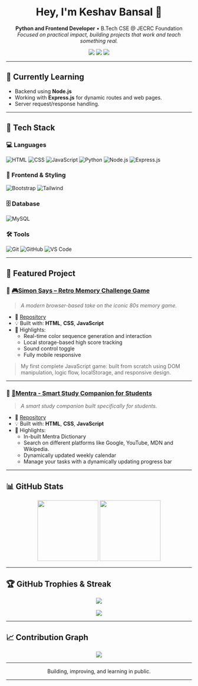 <h1 align="center">Hey, I'm Keshav Bansal 👋</h1>

<p align="center">
  <strong>Python and Frontend Developer</strong> • B.Tech CSE @ JECRC Foundation <br>
  <em>Focused on practical impact, building projects that work and teach something real.</em>
</p>

<p align="center">
  <a href="mailto:officialkeshavbansal@gmail.com"><img src="https://img.shields.io/badge/Email-Contact-informational?style=flat-square&logo=gmail&logoColor=white&color=red" /></a>
  <a href="https://linktr.ee/keshavbansll"><img src="https://img.shields.io/badge/Linktree-KeshavBansal-green?style=flat-square&logo=linktree" /></a>
  <img src="https://komarev.com/ghpvc/?username=keshavbansll&label=Profile+Views&color=blue&style=flat-square" />
</p>

---

## 🧠 Currently Learning
- Backend using **Node.js**
- Working with **Express.js** for dynamic routes and web pages.
- Server request/response handling.

---

## 🚀 Tech Stack

### 💻 Languages  
![HTML](https://img.shields.io/badge/HTML-E34F26?logo=html5&logoColor=white&style=for-the-badge)
![CSS](https://img.shields.io/badge/CSS-1572B6?logo=css3&logoColor=white&style=for-the-badge)
![JavaScript](https://img.shields.io/badge/JavaScript-F7DF1E?logo=javascript&logoColor=black&style=for-the-badge)
![Python](https://img.shields.io/badge/Python-3776AB?logo=python&logoColor=white&style=for-the-badge)
![Node.js](https://img.shields.io/badge/Node.js-339933?logo=node.js&logoColor=white&style=for-the-badge)
![Express.js](https://img.shields.io/badge/Express.js-000000?logo=express&logoColor=white&style=for-the-badge)

### 🎨 Frontend & Styling  
![Bootstrap](https://img.shields.io/badge/Bootstrap-7952B3?logo=bootstrap&logoColor=white&style=for-the-badge)
![Tailwind](https://img.shields.io/badge/Tailwind-38B2AC?logo=tailwind-css&logoColor=white&style=for-the-badge)

### 🗄️ Database  
![MySQL](https://img.shields.io/badge/MySQL-4479A1?logo=mysql&logoColor=white&style=for-the-badge)

### 🛠 Tools  
![Git](https://img.shields.io/badge/Git-F05032?logo=git&logoColor=white&style=for-the-badge)
![GitHub](https://img.shields.io/badge/GitHub-181717?logo=github&logoColor=white&style=for-the-badge)
![VS Code](https://img.shields.io/badge/VS_Code-007ACC?logo=visualstudiocode&logoColor=white&style=for-the-badge)

---

## 📌 Featured Project

### 🔹 [🎮Simon Says – Retro Memory Challenge Game](https://keshavbansll.github.io/Simon-Says/)
> _A modern browser-based take on the iconic 80s memory game._

- 🔗 [Repository](https://github.com/keshavbansll/Simon-Says)
- 💡 Built with: **HTML**, **CSS**, **JavaScript**
- 🎯 Highlights:
  - Real-time color sequence generation and interaction
  - Local storage-based high score tracking
  - Sound control toggle
  - Fully mobile responsive

> My first complete JavaScript game: built from scratch using DOM manipulation, logic flow, localStorage, and responsive design.

---

### 🔹 [📘Mentra - Smart Study Companion for Students](https://keshavbansll.github.io/Mentra/)
> _A smart study companion built specifically for students._

- 🔗 [Repository](https://github.com/keshavbansll/Mentra)
- 💡 Built with: **HTML**, **CSS**, **JavaScript**
- 🎯 Highlights:
  - In-built Mentra Dictionary
  - Search on different platforms like Google, YouTube, MDN and Wikipedia.
  - Dynamically updated weekly calendar
  - Manage your tasks with a dynamically updating progress bar

---

## 📊 GitHub Stats

<p align="center">
  <img src="https://github-readme-stats.vercel.app/api?username=keshavbansll&show_icons=true&theme=tokyonight&hide_title=true&count_private=true" height="165" />
  <img src="https://github-readme-stats.vercel.app/api/top-langs/?username=keshavbansll&layout=compact&theme=tokyonight&hide_title=true" height="165" />
</p>

---

## 🏆 GitHub Trophies & Streak

<p align="center">
  <img src="https://github-profile-trophy.vercel.app/?username=keshavbansll&theme=algolia&row=1&margin-w=10" />
  <br><br>
  <img src="https://github-readme-streak-stats.herokuapp.com/?user=keshavbansll&theme=tokyonight&hide_border=true" />
</p>

---

## 📈 Contribution Graph

<p align="center">
  <img src="https://github-readme-activity-graph.vercel.app/graph?username=keshavbansll&theme=tokyo-night&hide_border=true" />
</p>

---

<p align="center">
  Building, improving, and learning in public.
</p>

---

